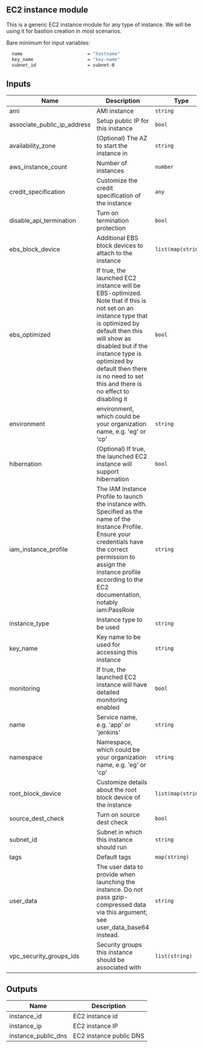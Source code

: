 ## EC2 instance module

This is a generic EC2 instance module for any type of instance. We will be using it for bastion creation in most scenarios.

Bare minimum for input variables:

```sh
  name                        = "hostname"
  key_name                    = "key-name"
  subnet_id                   = subnet-0
```

## Inputs

| Name | Description | Type | Default | Required |
|------|-------------|------|---------|:--------:|
| ami | AMI instance | `string` | `""` | no |
| associate\_public\_ip\_address | Setup public IP for this instance | `bool` | `true` | no |
| availability\_zone | (Optional) The AZ to start the instance in | `string` | `""` | no |
| aws\_instance\_count | Number of instances | `number` | `1` | no |
| credit\_specification | Customize the credit specification of the instance | `any` | `[]` | no |
| disable\_api\_termination | Turn on termination protection | `bool` | `true` | no |
| ebs\_block\_device | Additional EBS block devices to attach to the instance | `list(map(string))` | `[]` | no |
| ebs\_optimized | If true, the launched EC2 instance will be EBS-optimized. Note that if this is not set on an instance type that is optimized by default then this will show as disabled but if the instance type is optimized by default then there is no need to set this and there is no effect to disabling it | `bool` | `false` | no |
| environment | environment, which could be your organization name, e.g. 'eg' or 'cp' | `string` | `""` | no |
| hibernation | (Optional) If true, the launched EC2 instance will support hibernation | `bool` | `false` | no |
| iam\_instance\_profile | The IAM Instance Profile to launch the instance with. Specified as the name of the Instance Profile. Ensure your credentials have the correct permission to assign the instance profile according to the EC2 documentation, notably iam:PassRole | `string` | `""` | no |
| instance\_type | Instance type to be used | `string` | `"t2.micro"` | no |
| key\_name | Key name to be used for accessing this instance | `string` | `""` | no |
| monitoring | If true, the launched EC2 instance will have detailed monitoring enabled | `bool` | `false` | no |
| name | Service name, e.g. 'app' or 'jenkins' | `string` | `""` | no |
| namespace | Namespace, which could be your organization name, e.g. 'eg' or 'cp' | `string` | `""` | no |
| root\_block\_device | Customize details about the root block device of the instance | `list(map(string))` | `[]` | no |
| source\_dest\_check | Turn on source dest check | `bool` | `true` | no |
| subnet\_id | Subnet in which this instance should run | `string` | `""` | no |
| tags | Default tags | `map(string)` | `{}` | no |
| user\_data | The user data to provide when launching the instance. Do not pass gzip-compressed data via this argument; see user\_data\_base64 instead. | `string` | `""` | no |
| vpc\_security\_groups\_ids | Security groups this instance should be associated with | `list(string)` | `null` | no |

## Outputs

| Name | Description |
|------|-------------|
| instance\_id | EC2 instance id |
| instance\_ip | EC2 instance IP |
| instance\_public\_dns | EC2 instance public DNS |


